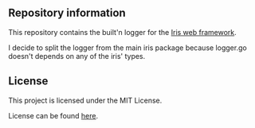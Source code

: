 ## Repository information

This repository contains the built'n logger for the [Iris web framework](https://github.com/kataras/iris).

I decide to split the logger from the main iris package because logger.go doesn't depends on any of the iris' types.


License
------------

This project is licensed under the MIT License.

License can be found [here](LICENSE).
